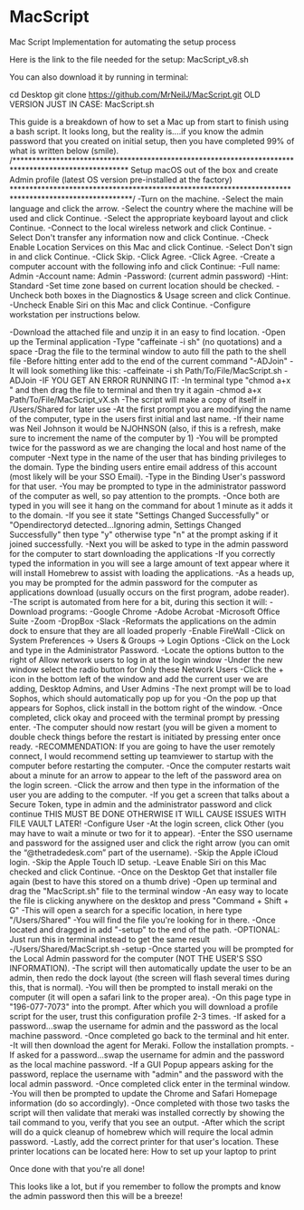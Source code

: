 # MacScript
Mac Script Implementation for automating the setup process

Here is the link to the file needed for the setup: MacScript_v8.sh

You can also download it by running in terminal:

cd Desktop
git clone https://github.com/MrNeilJ/MacScript.git
OLD VERSION JUST IN CASE: MacScript.sh

This guide is a breakdown of how to set a Mac up from start to finish using a bash script.  It looks long, but the reality is....if you know the admin password that you created on initial setup, then you have completed 99% of what is written below (smile).
/*****************************************************************************************************
Setup macOS out of the box and create Admin profile (latest OS version pre-installed at the factory)
******************************************************************************************************/
-Turn on the machine.
-Select the main language and click the arrow.
-Select the country where the machine will be used and click Continue.
-Select the appropriate keyboard layout and click Continue.
-Connect to the local wireless network and click Continue.
-Select Don't transfer any information now and click Continue.
-Check Enable Location Services on this Mac and click Continue.
-Select Don't sign in and click Continue.
-Click Skip.
-Click Agree.
-Click Agree.
-Create a computer account with the following info and click Continue:
    -Full name: Admin
    -Account name: Admin
    -Password: (current admin password)
    -Hint: Standard
-Set time zone based on current location should be checked.
-Uncheck both boxes in the Diagnostics & Usage screen and click Continue.
-Uncheck Enable Siri on this Mac and click Continue.
-Configure workstation per instructions below.

-Download the attached file and unzip it in an easy to find location.
-Open up the Terminal application
-Type "caffeinate -i sh" (no quotations) and a space
-Drag the file to the terminal window to auto fill the path to the shell file
-Before hitting enter add to the end of the current command "-ADJoin"
-It will look something like this: 
    -caffeinate -i sh Path/To/File/MacScript.sh -ADJoin
-IF YOU GET AN ERROR RUNNING IT:
    -In terminal type "chmod a+x " and then drag the file to terminal and then try it again
    -chmod a+x Path/To/File/MacScript_vX.sh
-The script will make a copy of itself in /Users/Shared for later use
-At the first prompt you are modifying the name of the computer, type in the users first initial and last name.
-If their name was Neil Johnson it would be NJOHNSON (also, if this is a refresh, make sure to increment the name of the computer by 1)
-You will be prompted twice for the password as we are changing the local and host name of the computer
-Next type in the name of the user that has binding privileges to the domain.  Type the binding users entire email address of this account (most likely will be your SSO Email).
-Type in the Binding User's password for that user.
-You may be prompted to type in the administrator password of the computer as well, so pay attention to the prompts.
-Once both are typed in you will see it hang on the command for about 1 minute as it adds it to the domain.
-If you see it state "Settings Changed Successfully" or "Opendirectoryd detected...Ignoring admin, Settings Changed Successfully" then type "y" otherwise type "n" at the prompt asking if it joined successfully.
-Next you will be asked to type in the admin password for the computer to start downloading the applications
-If you correctly typed the information in you will see a large amount of text appear where it will install Homebrew to assist with loading the applications.
-As a heads up, you may be prompted for the admin password for the computer as applications download (usually occurs on the first program, adobe reader).
-The script is automated from here for a bit, during this section it will:
    -Download programs:
    -Google Chrome
    -Adobe Acrobat
    -Microsoft Office Suite
    -Zoom
    -DropBox
    -Slack
    -Reformats the applications on the admin dock to ensure that they are all loaded properly
    -Enable FireWall
-Click on System Preferences → Users & Groups → Login Options
-Click on the Lock and type in the Administrator Password.
-Locate the options button to the right of Allow network users to log in at the login window
-Under the new window select the radio button for Only these Network Users
-Click the + icon in the bottom left of the window and add the current user we are adding, Desktop Admins, and User Admins
-The next prompt will be to load Sophos, which should automatically pop up for you
-On the pop up that appears for Sophos, click install in the bottom right of the window.
-Once completed, click okay and proceed with the terminal prompt by pressing enter.
-The computer should now restart (you will be given a moment to double check things before the restart is initiated by pressing enter once ready.
-RECOMMENDATION: If you are going to have the user remotely connect, I would recommend setting up teamviewer to startup with the computer before restarting the computer.
-Once the computer restarts wait about a minute for an arrow to appear to the left of the password area on the login screen.
-Click the arrow and then type in the information of the user you are adding to the computer.
-If you get a screen that talks about a Secure Token, type in admin and the administrator password and click continue THIS MUST BE DONE OTHERWISE IT WILL CAUSE ISSUES WITH FILE VAULT LATER!
-Configure User
-At the login screen, click Other (you may have to wait a minute or two for it to appear).
-Enter the SSO username and password for the assigned user and click the right arrow (you can omit the “@thetradedesk.com” part of the username).
-Skip the Apple iCloud login.
-Skip the Apple Touch ID setup.
-Leave Enable Siri on this Mac checked and click Continue.
-Once on the Desktop Get that installer file again (best to have this stored on a thumb drive)
-Open up terminal and drag the "MacScript.sh" file to the terminal window
-An easy way to locate the file is clicking anywhere on the desktop and press "Command + Shift + G"
-This will open a search for a specific location, in here type "/Users/Shared"
-You will find the file you're looking for in there.
-Once located and dragged in add "-setup" to the end of the path.
-OPTIONAL: Just run this in terminal instead to get the same result
-/Users/Shared/MacScript.sh -setup
-Once started you will be prompted for the Local Admin password for the computer (NOT THE USER'S SSO INFORMATION).
-The script will then automatically update the user to be an admin, then redo the dock layout (the screen will flash several times during this, that is normal).
-You will then be prompted to install meraki on the computer (it will open a safari link to the proper area).
-On this page type in "196-077-7073" into the prompt.  After which you will download a profile script for the user, trust this configuration profile 2-3 times.
-If asked for a password...swap the username for admin and the password as the local machine password.
-Once completed go back to the terminal and hit enter.
-It will then download the agent for Meraki.  Follow the installation prompts.
-If asked for a password...swap the username for admin and the password as the local machine password.
-If a GUI Popup appears asking for the password, replace the username with "admin" and the password with the local admin password.
-Once completed click enter in the terminal window.
-You will then be prompted to update the Chrome and Safari Homepage information (do so accordingly).
-Once completed with those two tasks the script will then validate that meraki was installed correctly by showing the tail command to you, verify that you see an output.
-After which the script will do a quick cleanup of homebrew which will require the local admin password.
-Lastly, add the correct printer for that user's location.  These printer locations can be located here: How to set up your laptop to print

Once done with that you're all done!


This looks like a lot, but if you remember to follow the prompts and know the admin password then this will be a breeze!